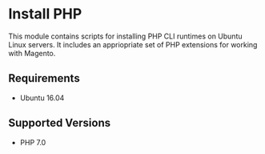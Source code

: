 # Install PHP

This module contains scripts for installing PHP CLI runtimes on Ubuntu Linux servers. It includes an
appriopriate set of PHP extensions for working with Magento.

## Requirements

 * Ubuntu 16.04

## Supported Versions

 * PHP 7.0
